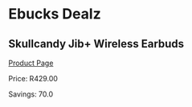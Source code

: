 
# Ebucks Dealz
## Skullcandy Jib+ Wireless Earbuds
[Product Page](https://www.ebucks.com/web/shop/productSelected.do?prodId=1060942298&catId=1048640943)

Price: R429.00

Savings: 70.0


	